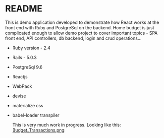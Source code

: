 # README

This is demo application developed to demonstrate how React works at the
front end with Ruby and PostgreSql on the backend.
Home budget is just complicated enough to allow demo project to cover important
topics - SPA front end, API controllers, db backend, login and crud operations...

* Ruby version - 2.4
* Rails - 5.0.3
* PostgreSql 9.6
* Reactjs
* WebPack
* devise
* materialize css
* babel-loader transpiler

  This is very much work in progress.
  Looking like this:
  [Budget_Transactions.png](https://postimg.org/image/86lz51rs5/)
